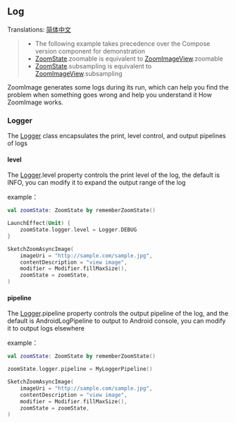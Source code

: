 ## Log

Translations: [简体中文](log_zh.md)

> * The following example takes precedence over the Compose version component for demonstration
> * [ZoomState].zoomable is equivalent to [ZoomImageView].zoomable
> * [ZoomState].subsampling is equivalent to [ZoomImageView].subsampling

ZoomImage generates some logs during its run, which can help you find the problem when something
goes wrong and help you understand it
How ZoomImage works.

### Logger

The [Logger] class encapsulates the print, level control, and output pipelines of logs

#### level

The [Logger].level property controls the print level of the log, the default is INFO, you can modify
it to expand the output range of the log

example：

```kotlin
val zoomState: ZoomState by rememberZoomState()

LaunchEffect(Unit) {
    zoomState.logger.level = Logger.DEBUG
}

SketchZoomAsyncImage(
    imageUri = "http://sample.com/sample.jpg",
    contentDescription = "view image",
    modifier = Modifier.fillMaxSize(),
    zoomState = zoomState,
)
```

#### pipeline

The [Logger].pipeline property controls the output pipeline of the log, and the default is
AndroidLogPipeline to output to Android
console, you can modify it to output logs elsewhere

example：

```kotlin
val zoomState: ZoomState by rememberZoomState()

zoomState.logger.pipeline = MyLoggerPipeline()

SketchZoomAsyncImage(
    imageUri = "http://sample.com/sample.jpg",
    contentDescription = "view image",
    modifier = Modifier.fillMaxSize(),
    zoomState = zoomState,
)
```

[ZoomImageView]: ../../zoomimage-view/src/main/java/com/github/panpf/zoomimage/ZoomImageView.kt

[ZoomImage]: ../../zoomimage-compose/src/commonMain/kotlin/com/github/panpf/zoomimage/ZoomImage.kt

[ZoomState]: ../../zoomimage-compose/src/commonMain/kotlin/com/github/panpf/zoomimage/compose/ZoomState.kt

[Logger]: ../../zoomimage-core/src/commonMain/kotlin/com/github/panpf/zoomimage/util/Logger.kt